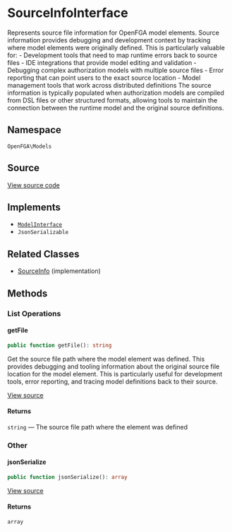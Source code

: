 # SourceInfoInterface

Represents source file information for OpenFGA model elements. Source information provides debugging and development context by tracking where model elements were originally defined. This is particularly valuable for: - Development tools that need to map runtime errors back to source files - IDE integrations that provide model editing and validation - Debugging complex authorization models with multiple source files - Error reporting that can point users to the exact source location - Model management tools that work across distributed definitions The source information is typically populated when authorization models are compiled from DSL files or other structured formats, allowing tools to maintain the connection between the runtime model and the original source definitions.

## Namespace

`OpenFGA\Models`

## Source

[View source code](https://github.com/evansims/openfga-php/blob/main/src/Models/SourceInfoInterface.php)

## Implements

* [`ModelInterface`](ModelInterface.md)
* `JsonSerializable`

## Related Classes

* [SourceInfo](Models/SourceInfo.md) (implementation)

## Methods

### List Operations

#### getFile

```php
public function getFile(): string

```

Get the source file path where the model element was defined. This provides debugging and tooling information about the original source file location for the model element. This is particularly useful for development tools, error reporting, and tracing model definitions back to their source.

[View source](https://github.com/evansims/openfga-php/blob/main/src/Models/SourceInfoInterface.php#L39)

#### Returns

`string` — The source file path where the element was defined

### Other

#### jsonSerialize

```php
public function jsonSerialize(): array

```

[View source](https://github.com/evansims/openfga-php/blob/main/src/Models/SourceInfoInterface.php#L45)

#### Returns

`array`
